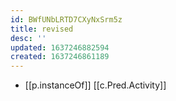 ```yaml
---
id: BWfUNbLRTD7CXyNxSrm5z
title: revised
desc: ''
updated: 1637246882594
created: 1637246861189
---
```




- [[p.instanceOf]] [[c.Pred.Activity]]
